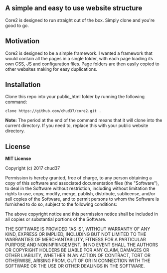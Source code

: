 ## A simple and easy to use website structure

Core2 is designed to run straight out of the box.  Simply clone and you're good to go.

## Motivation

Core2 is designed to be a simple framework.  I wanted a framework that would contain all the pages in a single folder, with each page loading its own CSS, JS and configuration files.  Page folders are then easily copied to other websites making for easy duplications.

## Installation

Clone this repo into your public_html folder by running the following command:

```
clone https://github.com/chud37/core2.git .
```

**Note:** The period at the end of the command means that it will clone into the current directory.  If you need to, replace this with your public website directory.

## License

**MIT License**

Copyright (c) 2017 chud37

Permission is hereby granted, free of charge, to any person obtaining a copy of this software and associated documentation files (the "Software"), to deal in the Software without restriction, including without limitation the rights to use, copy, modify, merge, publish, distribute, sublicense, and/or sell copies of the Software, and to permit persons to whom the Software is furnished to do so, subject to the following conditions:

The above copyright notice and this permission notice shall be included in all copies or substantial portions of the Software.

THE SOFTWARE IS PROVIDED "AS IS", WITHOUT WARRANTY OF ANY KIND, EXPRESS OR IMPLIED, INCLUDING BUT NOT LIMITED TO THE WARRANTIES OF MERCHANTABILITY, FITNESS FOR A PARTICULAR PURPOSE AND NONINFRINGEMENT. IN NO EVENT SHALL THE AUTHORS OR COPYRIGHT HOLDERS BE LIABLE FOR ANY CLAIM, DAMAGES OR OTHER LIABILITY, WHETHER IN AN ACTION OF CONTRACT, TORT OR OTHERWISE, ARISING FROM, OUT OF OR IN CONNECTION WITH THE SOFTWARE OR THE USE OR OTHER DEALINGS IN THE SOFTWARE.